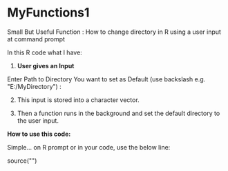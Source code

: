 # MyFunctions1
Small But Useful Function : How to change directory in R using a user input at command prompt

In this R code what I have:

1. **User gives an Input**

Enter Path to Directory You want to set as Default (use backslash e.g. "E:/MyDirectory") : 

2. This input is stored into a character vector.

3. Then a function runs in the background and set the default directory to the user input.

**How to use this code:**

Simple... on R prompt or in your code, use the below line:

source("")
